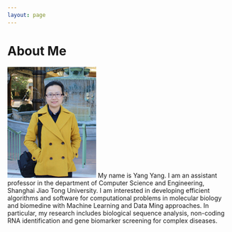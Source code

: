 ```yaml
---
layout: page
---
```


# About Me

<img src="/images/yangyang.jpg" class="floatpic" width="200" height="250">
My name is Yang Yang.  I am an assistant professor in the department of Computer Science and Engineering, Shanghai Jiao Tong University.
I am interested in developing efficient algorithms and software for computational problems in molecular biology and biomedine with Machine Learning and Data Ming approaches. In particular, my research includes biological sequence analysis, non-coding RNA identification and gene biomarker screening for complex diseases.



